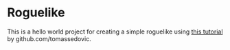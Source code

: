 # Roguelike

This is a hello world project for creating a simple roguelike
using [this tutorial](https://tomassedovic.github.io/roguelike-tutorial/index.html)
by github.com/tomassedovic.
